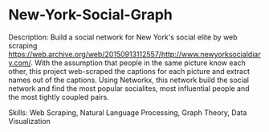 # New-York-Social-Graph
Description:
Build a social network for New York's social elite by web scraping https://web.archive.org/web/20150913112557/http://www.newyorksocialdiary.com/. With the assumption that people in the same picture know each other, this project web-scraped the captions for each picture and extract names out of the captions. Using Networkx, this network build the social network and find the most popular socialites, most influential people and the most tightly coupled pairs. 

Skills: 
Web Scraping, Natural Language Processing, Graph Theory, Data Visualization
